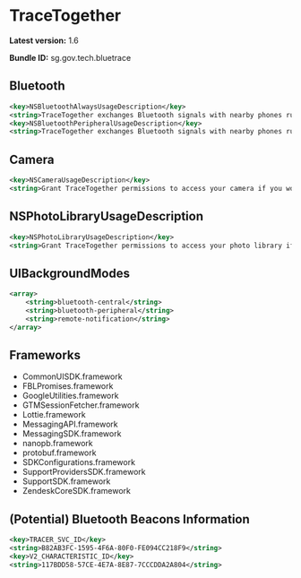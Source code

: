 # TraceTogether

**Latest version:** 1.6

**Bundle ID:** sg.gov.tech.bluetrace

## Bluetooth
```xml
<key>NSBluetoothAlwaysUsageDescription</key>
<string>TraceTogether exchanges Bluetooth signals with nearby phones running the same app. These signals contain an anonymised ID, which is encrypted and changes continually to ensure your privacy.</string>
<key>NSBluetoothPeripheralUsageDescription</key>
<string>TraceTogether exchanges Bluetooth signals with nearby phones running the same app. These signals contain an anonymised ID, which is encrypted and changes continually to ensure your privacy.</string>
```

## Camera
```xml
<key>NSCameraUsageDescription</key>
<string>Grant TraceTogether permissions to access your camera if you would like to upload a photo as part of a support request</string>
```

## NSPhotoLibraryUsageDescription
```xml
<key>NSPhotoLibraryUsageDescription</key>
<string>Grant TraceTogether permissions to access your photo library if you would like to upload a photo as part of a support request</string>
```

## UIBackgroundModes
```xml
<array>
	<string>bluetooth-central</string>
	<string>bluetooth-peripheral</string>
	<string>remote-notification</string>
</array>
```

## Frameworks
- CommonUISDK.framework
- FBLPromises.framework
- GoogleUtilities.framework
- GTMSessionFetcher.framework
- Lottie.framework
- MessagingAPI.framework
- MessagingSDK.framework
- nanopb.framework
- protobuf.framework
- SDKConfigurations.framework
- SupportProvidersSDK.framework
- SupportSDK.framework
- ZendeskCoreSDK.framework

## (Potential) Bluetooth Beacons Information
```xml
<key>TRACER_SVC_ID</key>
<string>B82AB3FC-1595-4F6A-80F0-FE094CC218F9</string>
<key>V2_CHARACTERISTIC_ID</key>
<string>117BDD58-57CE-4E7A-8E87-7CCCDDA2A804</string>
```
